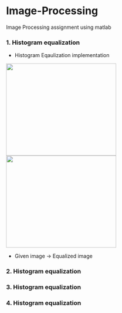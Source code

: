# Image-Processing
Image Processing assignment using matlab

### 1. Histogram equalization

- Histogram Eqaulization implementation

<img src="https://github.com/leejicb/Image-Processing/assets/76909269/95c604e6-0dbd-4401-b9d9-50c5f2fe8b91"  width="300" height="250">
<img src="https://github.com/leejicb/Image-Processing/assets/76909269/35b4f31a-15d9-493d-8a64-b3c7a7887772"  width="300" height="250">

- Given image -> Equalized image

### 2. Histogram equalization

### 3. Histogram equalization

### 4. Histogram equalization

